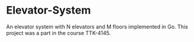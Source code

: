 # Elevator-System

An elevator system with N elevators and M floors implemented in Go. This project was a part in the course TTK-4145.
